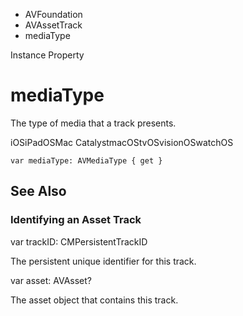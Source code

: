 

- AVFoundation
- AVAssetTrack
-  mediaType 

Instance Property

# mediaType

The type of media that a track presents.

iOSiPadOSMac CatalystmacOStvOSvisionOSwatchOS

``` source
var mediaType: AVMediaType { get }
```

## See Also

### Identifying an Asset Track

var trackID: CMPersistentTrackID

The persistent unique identifier for this track.

var asset: AVAsset?

The asset object that contains this track.

